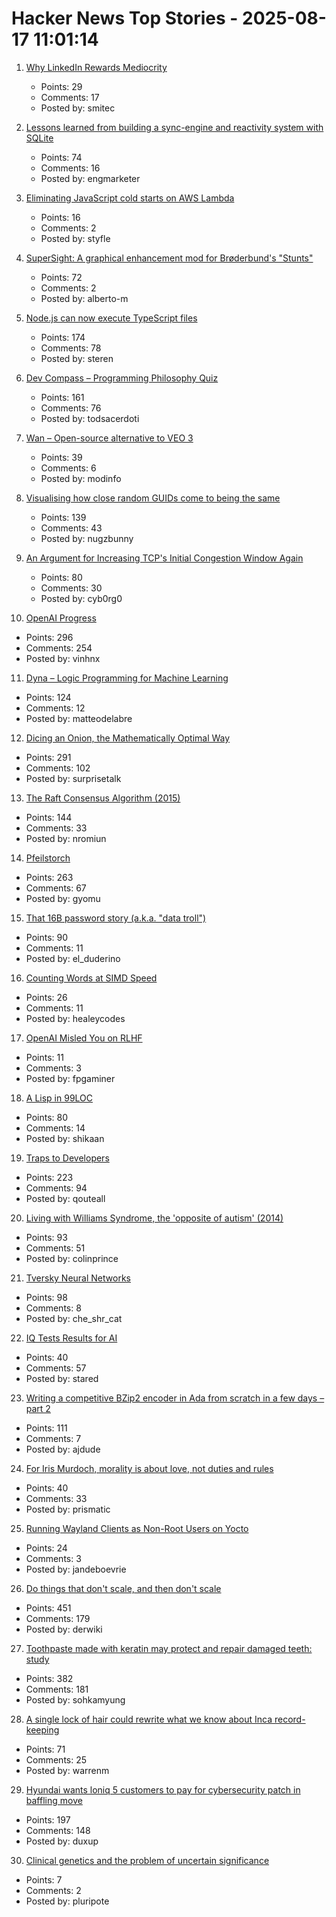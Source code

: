 # Hacker News Top Stories - 2025-08-17 11:01:14

1. [Why LinkedIn Rewards Mediocrity](https://www.elliotcsmith.com/linkedin-toxic-mediocrity/)
   - Points: 29
   - Comments: 17
   - Posted by: smitec

2. [Lessons learned from building a sync-engine and reactivity system with SQLite](https://www.finkelstein.fr/sqlite-sync-engine-with-reactivity)
   - Points: 74
   - Comments: 16
   - Posted by: engmarketer

3. [Eliminating JavaScript cold starts on AWS Lambda](https://goose.icu/lambda/)
   - Points: 16
   - Comments: 2
   - Posted by: styfle

4. [SuperSight: A graphical enhancement mod for Brøderbund's "Stunts"](https://marnetto.net/2025/02/20/broderbund-stunts-1)
   - Points: 72
   - Comments: 2
   - Posted by: alberto-m

5. [Node.js can now execute TypeScript files](https://nodejs.org/en/blog/release/v22.18.0)
   - Points: 174
   - Comments: 78
   - Posted by: steren

6. [Dev Compass – Programming Philosophy Quiz](https://treeform.github.io/devcompas/)
   - Points: 161
   - Comments: 76
   - Posted by: todsacerdoti

7. [Wan – Open-source alternative to VEO 3](https://github.com/Wan-Video/Wan2.2)
   - Points: 39
   - Comments: 6
   - Posted by: modinfo

8. [Visualising how close random GUIDs come to being the same](https://www.guidsmash.com)
   - Points: 139
   - Comments: 43
   - Posted by: nugzbunny

9. [An Argument for Increasing TCP's Initial Congestion Window Again](https://jeclark.net/articles/tcp-initcwnd/?tag=performance)
   - Points: 80
   - Comments: 30
   - Posted by: cyb0rg0

10. [OpenAI Progress](https://progress.openai.com)
   - Points: 296
   - Comments: 254
   - Posted by: vinhnx

11. [Dyna – Logic Programming for Machine Learning](https://dyna.org/)
   - Points: 124
   - Comments: 12
   - Posted by: matteodelabre

12. [Dicing an Onion, the Mathematically Optimal Way](https://pudding.cool/2025/08/onions/)
   - Points: 291
   - Comments: 102
   - Posted by: surprisetalk

13. [The Raft Consensus Algorithm (2015)](https://raft.github.io/)
   - Points: 144
   - Comments: 33
   - Posted by: nromiun

14. [Pfeilstorch](https://en.wikipedia.org/wiki/Pfeilstorch)
   - Points: 263
   - Comments: 67
   - Posted by: gyomu

15. [That 16B password story (a.k.a. "data troll")](https://www.troyhunt.com/that-16-billion-password-story-aka-data-troll/)
   - Points: 90
   - Comments: 11
   - Posted by: el_duderino

16. [Counting Words at SIMD Speed](https://healeycodes.com/counting-words-at-simd-speed)
   - Points: 26
   - Comments: 11
   - Posted by: healeycodes

17. [OpenAI Misled You on RLHF](https://aerial-toothpaste-34a.notion.site/How-OpenAI-Misled-You-on-RLHF-1f83f742d9dd80a68129d06503464aff)
   - Points: 11
   - Comments: 3
   - Posted by: fpgaminer

18. [A Lisp in 99LOC](https://github.com/Robert-van-Engelen/tinylisp)
   - Points: 80
   - Comments: 14
   - Posted by: shikaan

19. [Traps to Developers](https://qouteall.fun/qouteall-blog/2025/Traps%20to%20Developers)
   - Points: 223
   - Comments: 94
   - Posted by: qouteall

20. [Living with Williams Syndrome, the 'opposite of autism' (2014)](https://www.bbc.com/news/health-26888280)
   - Points: 93
   - Comments: 51
   - Posted by: colinprince

21. [Tversky Neural Networks](https://gonzoml.substack.com/p/tversky-neural-networks)
   - Points: 98
   - Comments: 8
   - Posted by: che_shr_cat

22. [IQ Tests Results for AI](https://www.trackingai.org/home)
   - Points: 40
   - Comments: 57
   - Posted by: stared

23. [Writing a competitive BZip2 encoder in Ada from scratch in a few days – part 2](https://gautiersblog.blogspot.com/2025/07/writing-bzip2-encoder-in-ada-from.html)
   - Points: 111
   - Comments: 7
   - Posted by: ajdude

24. [For Iris Murdoch, morality is about love, not duties and rules](https://aeon.co/essays/for-iris-murdoch-morality-is-about-love-not-duties-and-rules)
   - Points: 40
   - Comments: 33
   - Posted by: prismatic

25. [Running Wayland Clients as Non-Root Users on Yocto](https://embeddeduse.com/2025/08/11/running-wayland-clients-as-non-root-users/)
   - Points: 24
   - Comments: 3
   - Posted by: jandeboevrie

26. [Do things that don't scale, and then don't scale](https://derwiki.medium.com/do-things-that-dont-scale-and-then-don-t-scale-9fd2cd7e2156)
   - Points: 451
   - Comments: 179
   - Posted by: derwiki

27. [Toothpaste made with keratin may protect and repair damaged teeth: study](https://www.kcl.ac.uk/news/toothpaste-made-from-hair-provides-natural-root-to-repair-teeth)
   - Points: 382
   - Comments: 181
   - Posted by: sohkamyung

28. [A single lock of hair could rewrite what we know about Inca record-keeping](https://www.science.org/content/article/single-lock-hair-could-rewrite-what-we-know-about-inca-record-keeping)
   - Points: 71
   - Comments: 25
   - Posted by: warrenm

29. [Hyundai wants loniq 5 customers to pay for cybersecurity patch in baffling move](https://www.neowin.net/news/hyundai-wants-ioniq-5-customers-to-pay-for-cybersecurity-patch-in-baffling-move/)
   - Points: 197
   - Comments: 148
   - Posted by: duxup

30. [Clinical genetics and the problem of uncertain significance](https://stetson.substack.com/p/solving-the-problem-of-uncertain)
   - Points: 7
   - Comments: 2
   - Posted by: pluripote

